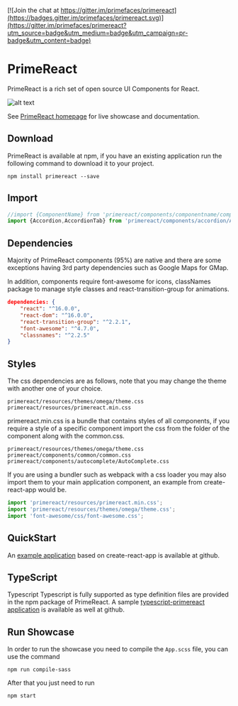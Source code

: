 [![Join the chat at https://gitter.im/primefaces/primereact](https://badges.gitter.im/primefaces/primereact.svg)](https://gitter.im/primefaces/primereact?utm_source=badge&utm_medium=badge&utm_campaign=pr-badge&utm_content=badge)

# PrimeReact

PrimeReact is a rich set of open source UI Components for React.

![alt text](https://www.primefaces.org/wp-content/uploads/2017/09/primereact-transparent-250.png "PrimeReact")

See [PrimeReact homepage](https://www.primefaces.org/primereact) for live showcase and documentation.

## Download

PrimeReact is available at npm, if you have an existing application run the following command to download it to your project.

```
npm install primereact --save
```

## Import

```javascript
//import {ComponentName} from 'primereact/components/componentname/componentname';
import {Accordion,AccordionTab} from 'primereact/components/accordion/Accordion';
```

## Dependencies

Majority of PrimeReact components (95%) are native and there are some exceptions having 3rd party dependencies such as Google Maps for GMap.

In addition, components require font-awesome for icons, classNames package to manage style classes and react-transition-group for animations.

```json
dependencies: {
    "react": "^16.0.0",
    "react-dom": "^16.0.0",
    "react-transition-group": "^2.2.1",
    "font-awesome": "^4.7.0",
    "classnames": "^2.2.5"
}
```

## Styles
The css dependencies are as follows, note that you may change the theme with another one of your choice.

```
primereact/resources/themes/omega/theme.css
primereact/resources/primereact.min.css
```

primereact.min.css is a bundle that contains styles of all components, if you require a style of a specific component import the css from the folder of the component along with the common.css.

```
primereact/resources/themes/omega/theme.css
primereact/components/common/common.css
primereact/components/autocomplete/AutoComplete.css
```

If you are using a bundler such as webpack with a css loader you may also import them to your main application component, an example from create-react-app would be.

```javascript
import 'primereact/resources/primereact.min.css';
import 'primereact/resources/themes/omega/theme.css';
import 'font-awesome/css/font-awesome.css';
```

## QuickStart

An [example application](https://github.com/primefaces/primereact-quickstart) based on create-react-app is available at github.

## TypeScript

Typescript
Typescript is fully supported as type definition files are provided in the npm package of PrimeReact. A sample [typescript-primereact application](https://github.com/primefaces/primereact-typescript-quickstart) is available as well at github.

## Run Showcase

In order to run the showcase you need to compile the `App.scss` file, you can use the command

    npm run compile-sass

After that you just need to run

    npm start